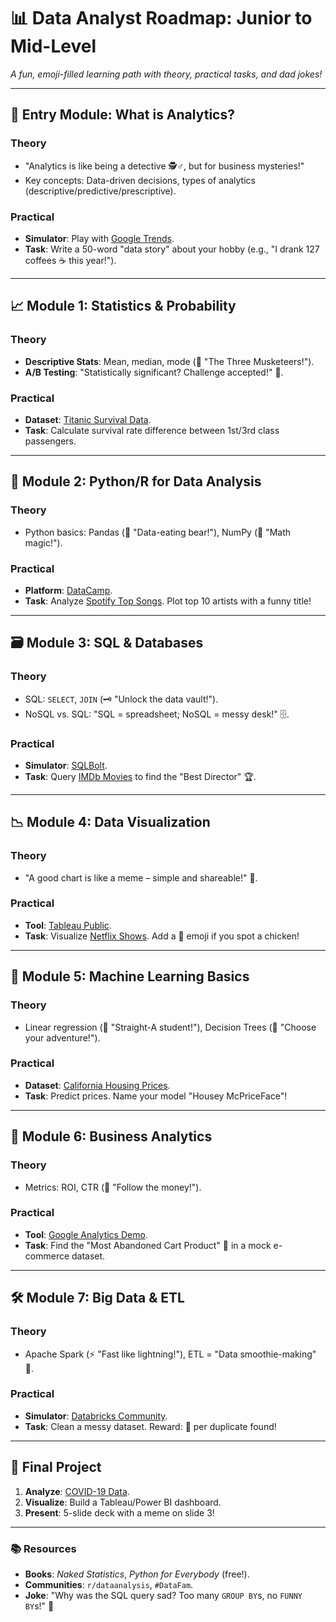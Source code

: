 # 📊 Data Analyst Roadmap: Junior to Mid-Level  
*A fun, emoji-filled learning path with theory, practical tasks, and dad jokes!*  

---

## 🌟 **Entry Module: What is Analytics?**  
### Theory  
- "Analytics is like being a detective 🕵️♂️, but for business mysteries!"  
- Key concepts: Data-driven decisions, types of analytics (descriptive/predictive/prescriptive).  

### Practical  
- **Simulator**: Play with [Google Trends](https://trends.google.com/).  
- **Task**: Write a 50-word "data story" about your hobby (e.g., "I drank 127 coffees ☕ this year!").  

---

## 📈 **Module 1: Statistics & Probability**  
### Theory  
- **Descriptive Stats**: Mean, median, mode (🎯 "The Three Musketeers!").  
- **A/B Testing**: "Statistically significant? Challenge accepted!" 🧪.  

### Practical  
- **Dataset**: [Titanic Survival Data](https://www.kaggle.com/c/titanic).  
- **Task**: Calculate survival rate difference between 1st/3rd class passengers.  

---

## 🐍 **Module 2: Python/R for Data Analysis**  
### Theory  
- Python basics: Pandas (🐼 "Data-eating bear!"), NumPy (🧮 "Math magic!").  

### Practical  
- **Platform**: [DataCamp](https://www.datacamp.com/).  
- **Task**: Analyze [Spotify Top Songs](https://www.kaggle.com/leonardopena/top-spotify-songs-2023). Plot top 10 artists with a funny title!  

---

## 🗃️ **Module 3: SQL & Databases**  
### Theory  
- SQL: `SELECT`, `JOIN` (🗝️ "Unlock the data vault!").  
- NoSQL vs. SQL: "SQL = spreadsheet; NoSQL = messy desk!" 🗄️.  

### Practical  
- **Simulator**: [SQLBolt](https://sqlbolt.com/).  
- **Task**: Query [IMDb Movies](https://www.kaggle.com/stefanoleone992/imdb-extensive-dataset) to find the "Best Director" 🏆.  

---

## 📉 **Module 4: Data Visualization**  
### Theory  
- "A good chart is like a meme – simple and shareable!" 📱.  

### Practical  
- **Tool**: [Tableau Public](https://public.tableau.com/).  
- **Task**: Visualize [Netflix Shows](https://www.kaggle.com/shivamb/netflix-shows). Add a 🐔 emoji if you spot a chicken!  

---

## 🤖 **Module 5: Machine Learning Basics**  
### Theory  
- Linear regression (📏 "Straight-A student!"), Decision Trees (🌳 "Choose your adventure!").  

### Practical  
- **Dataset**: [California Housing Prices](https://www.kaggle.com/camnugent/california-housing-prices).  
- **Task**: Predict prices. Name your model "Housey McPriceFace"!  

---

## 🚀 **Module 6: Business Analytics**  
### Theory  
- Metrics: ROI, CTR (💸 "Follow the money!").  

### Practical  
- **Tool**: [Google Analytics Demo](https://support.google.com/analytics/answer/6367342).  
- **Task**: Find the "Most Abandoned Cart Product" 🛒 in a mock e-commerce dataset.  

---

## 🛠️ **Module 7: Big Data & ETL**  
### Theory  
- Apache Spark (⚡ "Fast like lightning!"), ETL = "Data smoothie-making" 🍹.  

### Practical  
- **Simulator**: [Databricks Community](https://community.cloud.databricks.com/).  
- **Task**: Clean a messy dataset. Reward: 🍩 per duplicate found!  

---

## 🎯 **Final Project**  
1. **Analyze**: [COVID-19 Data](https://ourworldindata.org/covid-deaths).  
2. **Visualize**: Build a Tableau/Power BI dashboard.  
3. **Present**: 5-slide deck with a meme on slide 3!  

---

### 📚 **Resources**  
- **Books**: *Naked Statistics*, *Python for Everybody* (free!).  
- **Communities**: `r/dataanalysis`, `#DataFam`.  
- **Joke**: "Why was the SQL query sad? Too many `GROUP BY`s, no `FUNNY BY`s!" 🎉  
